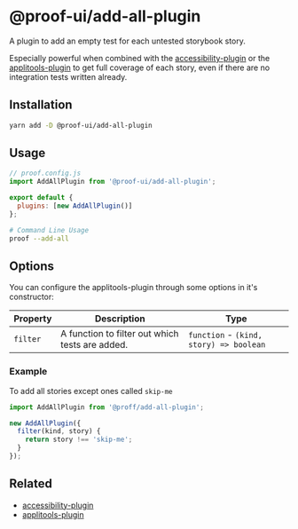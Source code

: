 # @proof-ui/add-all-plugin

A plugin to add an empty test for each untested storybook story.

Especially powerful when combined with the [accessibility-plugin](./accessibility) or the [applitools-plugin](./applitools) to get full coverage of each story, even if there are no integration tests written already.

## Installation

```bash
yarn add -D @proof-ui/add-all-plugin
```

## Usage

```javascript
// proof.config.js
import AddAllPlugin from '@proof-ui/add-all-plugin';

export default {
  plugins: [new AddAllPlugin()]
};
```

```bash
# Command Line Usage
proof --add-all
```

## Options

You can configure the applitools-plugin through some options in it's constructor:

| Property | Description                                     | Type                                    |
| -------- | ----------------------------------------------- | --------------------------------------- |
| `filter` | A function to filter out which tests are added. | `function` - `(kind, story) => boolean` |

### Example

To add all stories except ones called `skip-me`

```javascript
import AddAllPlugin from '@proff/add-all-plugin';

new AddAllPlugin({
  filter(kind, story) {
    return story !== 'skip-me';
  }
});
```

## Related

- [accessibility-plugin](./accessibility)
- [applitools-plugin](./applitools)
